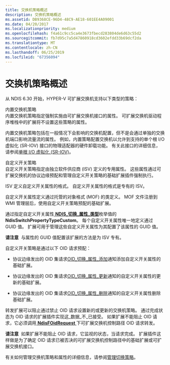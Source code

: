 ```yaml
---
title: 交换机策略概述
description: 交换机策略概述
ms.assetid: DB9368CE-96D4-48C9-AE18-601EE4A09001
ms.date: 04/20/2017
ms.localizationpriority: medium
ms.openlocfilehash: f4a61c9cc5ca4e3673fbecd283804de6d63c55d2
ms.sourcegitcommit: fb7d95c7a5d47860918cd3602efdd33b69dcf2da
ms.translationtype: MT
ms.contentlocale: zh-CN
ms.lasthandoff: 06/25/2019
ms.locfileid: "67356094"
---
```

# <a name="overview-of-switch-policies"></a>交换机策略概述


从 NDIS 6.30 开始，HYPER-V 可扩展交换机支持以下类型的策略：

<a href="" id="built-in-switch-policies"></a>内置交换机策略  
内置交换机策略指定强制实施由可扩展交换机接口的属性。 可扩展交换机驱动程序堆栈中的扩展将不设置这些策略的属性。

内置交换机策略包括在一般情况下会影响的交换机配置，但不是会通过单独的交换机端口影响流量流的属性。 例如，内置策略配置交换机以允许到支持的单个根 I/O 虚拟化 (SR-IOV) 接口的物理适配器的硬件卸载功能。 有关此接口的详细信息，请参阅[单根 I/O 虚拟化 (SR-IOV)](overview-of-single-root-i-o-virtualization--sr-iov-.md)。

<a href="" id="custom-switch-policies"></a>自定义开关策略  
自定义开关策略指定由独立软件供应商 (ISV) 定义的专用属性。 这些属性通过可扩展交换机的协议边缘预配和管理自定义开关策略的基础扩展插件强制执行。

ISV 定义自定义开关属性的格式。 自定义开关属性的格式是专有的 ISV。

自定义开关属性定义通过托管的对象格式 (MOF) 的类定义。 MOF 文件注册到 WMI 管理层后，使用自定义开关策略预配的基础扩展。

通过指定自定义开关属性[ **NDIS\_切换\_属性\_类型**](https://docs.microsoft.com/windows-hardware/drivers/ddi/content/ntddndis/ne-ntddndis-_ndis_switch_property_type)枚举值的**NdisSwitchPropertyTypeCustom**。 每个自定义开关属性唯一地定义通过 GUID 值。 扩展可用于管理这些自定义开关属性为其配置了该属性的 GUID 值。

**请注意**  与属性的 GUID 值配置该扩展的方法是为 ISV 专有。

 

自定义开关策略是通过以下 OID 请求预配：

-   协议边缘发出的 OID 集请求[OID\_切换\_属性\_添加](https://docs.microsoft.com/windows-hardware/drivers/network/oid-switch-property-add)通知添加自定义开关属性的基础扩展。

-   协议边缘发出的 OID 集请求[OID\_切换\_属性\_更新](https://docs.microsoft.com/windows-hardware/drivers/network/oid-switch-property-update)通知的自定义开关属性的更新的基础扩展。

-   协议边缘发出的 OID 集请求[OID\_切换\_属性\_删除](https://docs.microsoft.com/windows-hardware/drivers/network/oid-switch-property-delete)通知的自定义开关属性删除基础扩展。

转发扩展可以阻止通过禁止 OID 请求设置新的或更新的交换机策略。 通过完成状态为 OID 请求的扩展插件实现这\_数据\_不\_已接受。 如果扩展不能阻止 OID 请求，它必须调用[ **NdisFOidRequest** ](https://docs.microsoft.com/windows-hardware/drivers/ddi/content/ndis/nf-ndis-ndisfoidrequest)下可扩展交换机控制路径 OID 请求转发。

**请注意**  如果扩展不能阻止 OID 请求，它监视的状态，当请求完成。 扩展插件这样做是为了确定 OID 请求已被否决的可扩展交换机控制路径中的基础扩展或可扩展交换机接口。

 

有关如何管理交换机策略和属性的详细信息，请参阅[管理切换策略](managing-switch-policies.md)。

 

 





